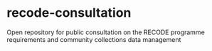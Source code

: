 # recode-consultation
Open repository for public consultation on the RECODE programme requirements and community collections data management
